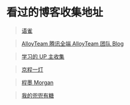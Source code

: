 # 看过的博客收集地址

> [语雀](https://www.yuque.com/dashboard/collections)

> [AlloyTeam 腾讯全端 AlloyTeam 团队 Blog](https://www.alloyteam.com/2015/11/we-will-be-componentized-web-long-text/comment-page-2/)

> [学习的 UP 主收集](./学习的UP主收集.md)

> [京程一灯](https://www.jianshu.com/u/9d946fdee0f0)

> [程墨 Morgan](https://www.zhihu.com/people/morgancheng/activities)

> [我的兜兜有糖](http://doudouyoutang.com/)
